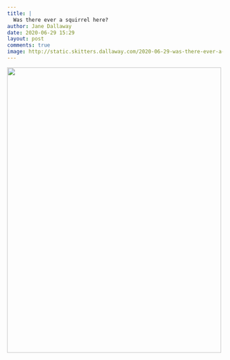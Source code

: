 ```yaml
---
title: |
  Was there ever a squirrel here?
author: Jane Dallaway
date: 2020-06-29 15:29
layout: post
comments: true
image: http://static.skitters.dallaway.com/2020-06-29-was-there-ever-a-squirrel-here-thumb-1-IMG-0704.JPG
---
```


<div>
        <a href="http://static.skitters.dallaway.com/2020-06-29-was-there-ever-a-squirrel-here-fullsize-1-IMG-0704.JPG">
          <img src="http://static.skitters.dallaway.com/2020-06-29-was-there-ever-a-squirrel-here-thumb-1-IMG-0704.JPG" width="500" height="667"/>
        </a>
      </div>


  
      